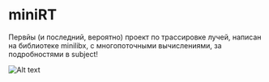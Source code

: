 # miniRT

Первйы (и последний, вероятно) проект по трассировке лучей, написан на библиотеке minilibx, с многопоточными вычислениями, за подробностями в subject!

![Alt text](https://github.com/LinearBasis/miniRT/tree/master/screenshot/frog.bmp?raw=true "Optional Title")
